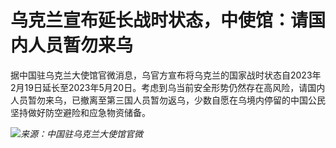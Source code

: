 # 乌克兰宣布延长战时状态，中使馆：请国内人员暂勿来乌

据中国驻乌克兰大使馆官微消息，乌官方宣布将乌克兰的国家战时状态自2023年2月19日延长至2023年5月20日。考虑到乌当前安全形势仍然存在高风险，请国内人员暂勿来乌，已撤离至第三国人员暂勿返乌，少数自愿在乌境内停留的中国公民坚持做好防空避险和应急物资储备。

![](https://inews.gtimg.com/newsapp_bt/0/15674256229/1000)_来源：中国驻乌克兰大使馆官微_

